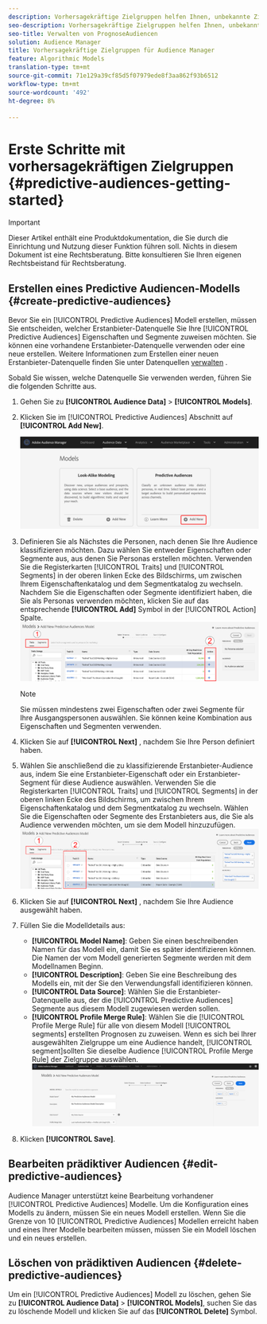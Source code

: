 ```yaml
---
description: Vorhersagekräftige Zielgruppen helfen Ihnen, unbekannte Zielgruppen mithilfe von Datenwissenschaft in Echtzeit in eindeutige Personas zu klassifizieren.
seo-description: Vorhersagekräftige Zielgruppen helfen Ihnen, unbekannte Zielgruppen mithilfe von Datenwissenschaft in Echtzeit in eindeutige Personas zu klassifizieren.
seo-title: Verwalten von PrognoseAudiencen
solution: Audience Manager
title: Vorhersagekräftige Zielgruppen für Audience Manager
feature: Algorithmic Models
translation-type: tm+mt
source-git-commit: 71e129a39cf85d5f07979ede8f3aa862f93b6512
workflow-type: tm+mt
source-wordcount: '492'
ht-degree: 8%

---
```



# Erste Schritte mit vorhersagekräftigen Zielgruppen {#predictive-audiences-getting-started}

>[!IMPORTANT]
>Dieser Artikel enthält eine Produktdokumentation, die Sie durch die Einrichtung und Nutzung dieser Funktion führen soll. Nichts in diesem Dokument ist eine Rechtsberatung. Bitte konsultieren Sie Ihren eigenen Rechtsbeistand für Rechtsberatung.

## Erstellen eines Predictive Audiencen-Modells {#create-predictive-audiences}

Bevor Sie ein [!UICONTROL Predictive Audiences] Modell erstellen, müssen Sie entscheiden, welcher Erstanbieter-Datenquelle Sie Ihre [!UICONTROL Predictive Audiences] Eigenschaften und Segmente zuweisen möchten. Sie können eine vorhandene Erstanbieter-Datenquelle verwenden oder eine neue erstellen. Weitere Informationen zum Erstellen einer neuen Erstanbieter-Datenquelle finden Sie unter Datenquellen [verwalten](https://docs.adobe.com/content/help/en/audience-manager/user-guide/features/data-sources/manage-datasources.html) .

Sobald Sie wissen, welche Datenquelle Sie verwenden werden, führen Sie die folgenden Schritte aus.

1. Gehen Sie zu **[!UICONTROL Audience Data]** > **[!UICONTROL Models]**.
1. Klicken Sie im [!UICONTROL Predictive Audiences] Abschnitt auf **[!UICONTROL Add New]**.

   ![smart-persona-add](assets/predictive-audiences-add.png)

1. Definieren Sie als Nächstes die Personen, nach denen Sie Ihre Audience klassifizieren möchten. Dazu wählen Sie entweder Eigenschaften oder Segmente aus, aus denen Sie Personas erstellen möchten. Verwenden Sie die Registerkarten [!UICONTROL Traits] und [!UICONTROL Segments] in der oberen linken Ecke des Bildschirms, um zwischen Ihrem Eigenschaftenkatalog und dem Segmentkatalog zu wechseln. Nachdem Sie die Eigenschaften oder Segmente identifiziert haben, die Sie als Personas verwenden möchten, klicken Sie auf das entsprechende **[!UICONTROL Add]** Symbol in der [!UICONTROL Action] Spalte.
   ![smart-persona-select-personas](assets/predictive-audiences-persona.png)
   >[!NOTE]
   >Sie müssen mindestens zwei Eigenschaften oder zwei Segmente für Ihre Ausgangspersonen auswählen. Sie können keine Kombination aus Eigenschaften und Segmenten verwenden.
1. Klicken Sie auf **[!UICONTROL Next]** , nachdem Sie Ihre Person definiert haben.
1. Wählen Sie anschließend die zu klassifizierende Erstanbieter-Audience aus, indem Sie eine Erstanbieter-Eigenschaft oder ein Erstanbieter-Segment für diese Audience auswählen. Verwenden Sie die Registerkarten [!UICONTROL Traits] und [!UICONTROL Segments] in der oberen linken Ecke des Bildschirms, um zwischen Ihrem Eigenschaftenkatalog und dem Segmentkatalog zu wechseln. Wählen Sie die Eigenschaften oder Segmente des Erstanbieters aus, die Sie als Audience verwenden möchten, um sie dem Modell hinzuzufügen.
   ![smart-persona-select-Audience](assets/predictive-audiences-audience.png)
1. Klicken Sie auf **[!UICONTROL Next]** , nachdem Sie Ihre Audience ausgewählt haben.
1. Füllen Sie die Modelldetails aus:
   * **[!UICONTROL Model Name]**: Geben Sie einen beschreibenden Namen für das Modell ein, damit Sie es später identifizieren können. Die Namen der vom Modell generierten Segmente werden mit dem Modellnamen Beginn.
   * **[!UICONTROL Description]**: Geben Sie eine Beschreibung des Modells ein, mit der Sie den Verwendungsfall identifizieren können.
   * **[!UICONTROL Data Source]**: Wählen Sie die Erstanbieter-Datenquelle aus, der die [!UICONTROL Predictive Audiences] Segmente aus diesem Modell zugewiesen werden sollen.
   * **[!UICONTROL Profile Merge Rule]**: Wählen Sie die [!UICONTROL Profile Merge Rule] für alle von diesem Modell [!UICONTROL segments] erstellten Prognosen zu zuweisen. Wenn es sich bei Ihrer ausgewählten Zielgruppe um eine Audience handelt, [!UICONTROL segment]sollten Sie dieselbe Audience [!UICONTROL Profile Merge Rule] der Zielgruppe auswählen.
      ![Predictive-Audiencen-save](assets/predictive-audiences-save.png)
1. Klicken **[!UICONTROL Save]**.

## Bearbeiten prädiktiver Audiencen {#edit-predictive-audiences}

Audience Manager unterstützt keine Bearbeitung vorhandener [!UICONTROL Predictive Audiences] Modelle. Um die Konfiguration eines Modells zu ändern, müssen Sie ein neues Modell erstellen. Wenn Sie die Grenze von 10 [!UICONTROL Predictive Audiences] Modellen erreicht haben und eines Ihrer Modelle bearbeiten müssen, müssen Sie ein Modell löschen und ein neues erstellen.

## Löschen von prädiktiven Audiencen {#delete-predictive-audiences}

Um ein [!UICONTROL Predictive Audiences] Modell zu löschen, gehen Sie zu **[!UICONTROL Audience Data]** > **[!UICONTROL Models]**, suchen Sie das zu löschende Modell und klicken Sie auf das **[!UICONTROL Delete]** Symbol.
